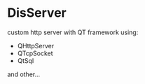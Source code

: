 # DisServer

custom http server with QT framework
using:
- QHttpServer
- QTcpSocket
- QtSql

and other...

